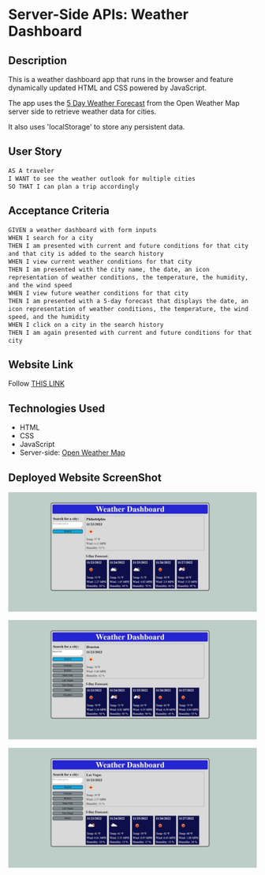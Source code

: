 # Server-Side APIs: Weather Dashboard

## Description

This is a weather dashboard app that runs in the browser and feature dynamically updated HTML and CSS powered by JavaScript.

The app uses the [5 Day Weather Forecast](https://openweathermap.org/forecast5) from the Open Weather Map server side to retrieve weather data for cities.

It also uses 'localStorage' to store any persistent data. 

<!-- 
The base URL should look like the following: `https://api.openweathermap.org/data/2.5/forecast?lat={lat}&lon={lon}&appid={API key}`. After registering for a new API key, you may need to wait up to 2 hours for that API key to activate.

**Hint**: Using the 5 Day Weather Forecast API, you'll notice that you will need to pass in coordinates instead of just a city name. Using the OpenWeatherMap APIs, how could we retrieve geographical coordinates given a city name?

For more information on how to work with the OpenWeather API, refer to the [Full-Stack Blog on how to use API keys](https://coding-boot-camp.github.io/full-stack/apis/how-to-use-api-keys). -->

## User Story

```
AS A traveler
I WANT to see the weather outlook for multiple cities
SO THAT I can plan a trip accordingly
```

## Acceptance Criteria

```
GIVEN a weather dashboard with form inputs
WHEN I search for a city
THEN I am presented with current and future conditions for that city and that city is added to the search history
WHEN I view current weather conditions for that city
THEN I am presented with the city name, the date, an icon representation of weather conditions, the temperature, the humidity, and the wind speed
WHEN I view future weather conditions for that city
THEN I am presented with a 5-day forecast that displays the date, an icon representation of weather conditions, the temperature, the wind speed, and the humidity
WHEN I click on a city in the search history
THEN I am again presented with current and future conditions for that city
```
## Website Link

Follow [THIS LINK](https://z20axa.github.io/Weather-Dashboard/)

## Technologies Used

- HTML
- CSS
- JavaScript
- Server-side: [Open Weather Map](https://openweathermap.org/forecast5)

## Deployed Website ScreenShot

![WebSite SreenShot1](./assets/screenshotimgs/Web%20capture_23-11-2022_141810_.jpeg "WebSite ScreenShot1")

![WebSite SreenShot2](./assets/screenshotimgs/Web%20capture_23-11-2022_14204_.jpeg "WebSite ScreenShot2")

![WebSite SreenShot3](./assets/screenshotimgs/Web%20capture_23-11-2022_141923_.jpeg "WebSite ScreenShot3")


